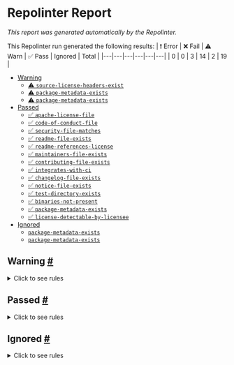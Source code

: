 # Repolinter Report

*This report was generated automatically by the Repolinter.*

This Repolinter run generated the following results:
| ❗  Error | ❌  Fail | ⚠️  Warn | ✅  Pass | Ignored | Total |
|---|---|---|---|---|---|
| 0 | 0 | 3 | 14 | 2 | 19 |

- [Warning](#user-content-warning)
  - [⚠️ `source-license-headers-exist`](#user-content--source-license-headers-exist)
  - [⚠️ `package-metadata-exists`](#user-content--package-metadata-exists)
  - [⚠️ `package-metadata-exists`](#user-content--package-metadata-exists)
- [Passed](#user-content-passed)
  - [✅ `apache-license-file`](#user-content--apache-license-file)
  - [✅ `code-of-conduct-file`](#user-content--code-of-conduct-file)
  - [✅ `security-file-matches`](#user-content--security-file-matches)
  - [✅ `readme-file-exists`](#user-content--readme-file-exists)
  - [✅ `readme-references-license`](#user-content--readme-references-license)
  - [✅ `maintainers-file-exists`](#user-content--maintainers-file-exists)
  - [✅ `contributing-file-exists`](#user-content--contributing-file-exists)
  - [✅ `integrates-with-ci`](#user-content--integrates-with-ci)
  - [✅ `changelog-file-exists`](#user-content--changelog-file-exists)
  - [✅ `notice-file-exists`](#user-content--notice-file-exists)
  - [✅ `test-directory-exists`](#user-content--test-directory-exists)
  - [✅ `binaries-not-present`](#user-content--binaries-not-present)
  - [✅ `package-metadata-exists`](#user-content--package-metadata-exists)
  - [✅ `license-detectable-by-licensee`](#user-content--license-detectable-by-licensee)
- [Ignored](#user-content-ignored)
  - [`package-metadata-exists`](#user-content-package-metadata-exists)
  - [`package-metadata-exists`](#user-content-package-metadata-exists)

## Warning <a href="#user-content-warning" id="warning">#</a>

<details>
<summary>Click to see rules</summary>

### ⚠️ `source-license-headers-exist` <a href="#user-content--source-license-headers-exist" id="-source-license-headers-exist">#</a>

Below is a list of files or patterns that failed:

- `protoutil/fakes/signer_serializer.go`: The first 7 lines do not contain the pattern(s): Copyright, License.
- `common/configtx/mock/policy.go`: The first 7 lines do not contain the pattern(s): Copyright, License.
- `common/configtx/mock/policy_manager.go`: The first 7 lines do not contain the pattern(s): Copyright, License.
- `common/deliver/mock/block_iterator.go`: The first 7 lines do not contain the pattern(s): Copyright, License.
- `common/deliver/mock/block_reader.go`: The first 7 lines do not contain the pattern(s): Copyright, License.
- `common/deliver/mock/chain.go`: The first 7 lines do not contain the pattern(s): Copyright, License.
- `common/deliver/mock/chain_manager.go`: The first 7 lines do not contain the pattern(s): Copyright, License.
- `common/deliver/mock/filtered_response_sender.go`: The first 7 lines do not contain the pattern(s): Copyright, License.
- `common/deliver/mock/inspector.go`: The first 7 lines do not contain the pattern(s): Copyright, License.
- `common/deliver/mock/policy_checker.go`: The first 7 lines do not contain the pattern(s): Copyright, License.
- `common/deliver/mock/private_data_response_sender.go`: The first 7 lines do not contain the pattern(s): Copyright, License.
- `common/deliver/mock/receiver.go`: The first 7 lines do not contain the pattern(s): Copyright, License.
- `common/deliver/mock/response_sender.go`: The first 7 lines do not contain the pattern(s): Copyright, License.
- `common/flogging/mock/observer.go`: The first 7 lines do not contain the pattern(s): Copyright, License.
- `common/flogging/mock/write_syncer.go`: The first 7 lines do not contain the pattern(s): Copyright, License.
- `common/grpclogging/fakes/echo_service.go`: The first 7 lines do not contain the pattern(s): Copyright, License.
- `common/grpclogging/fakes/leveler.go`: The first 7 lines do not contain the pattern(s): Copyright, License.
- `common/grpcmetrics/fakes/echo_service.go`: The first 7 lines do not contain the pattern(s): Copyright, License.
- `common/metrics/metricsfakes/counter.go`: The first 7 lines do not contain the pattern(s): Copyright, License.
- `common/metrics/metricsfakes/gauge.go`: The first 7 lines do not contain the pattern(s): Copyright, License.
- `common/metrics/metricsfakes/histogram.go`: The first 7 lines do not contain the pattern(s): Copyright, License.
- `common/metrics/metricsfakes/provider.go`: The first 7 lines do not contain the pattern(s): Copyright, License.
- `core/chaincode/fake/application_config_retriever.go`: The first 7 lines do not contain the pattern(s): Copyright, License.
- `core/chaincode/fake/context_registry.go`: The first 7 lines do not contain the pattern(s): Copyright, License.
- `core/chaincode/fake/launch_registry.go`: The first 7 lines do not contain the pattern(s): Copyright, License.
- `core/chaincode/fake/message_handler.go`: The first 7 lines do not contain the pattern(s): Copyright, License.
- `core/chaincode/fake/query_response_builder.go`: The first 7 lines do not contain the pattern(s): Copyright, License.
- `core/chaincode/fake/registry.go`: The first 7 lines do not contain the pattern(s): Copyright, License.
- `core/chaincode/mock/acl_provider.go`: The first 7 lines do not contain the pattern(s): Copyright, License.
- `core/chaincode/mock/application_capabilities.go`: The first 7 lines do not contain the pattern(s): Copyright, License.
- `core/chaincode/mock/application_config.go`: The first 7 lines do not contain the pattern(s): Copyright, License.
- `core/chaincode/mock/ccstreamhandler.go`: The first 7 lines do not contain the pattern(s): Copyright, License.
- `core/chaincode/mock/cert_generator.go`: The first 7 lines do not contain the pattern(s): Copyright, License.
- `core/chaincode/mock/chaincode_stream.go`: The first 7 lines do not contain the pattern(s): Copyright, License.
- `core/chaincode/mock/collection_store.go`: The first 7 lines do not contain the pattern(s): Copyright, License.
- `core/chaincode/mock/connectionhandler.go`: The first 7 lines do not contain the pattern(s): Copyright, License.
- `core/chaincode/mock/container_router.go`: The first 7 lines do not contain the pattern(s): Copyright, License.
- `core/chaincode/mock/history_query_executor.go`: The first 7 lines do not contain the pattern(s): Copyright, License.
- `core/chaincode/mock/invoker.go`: The first 7 lines do not contain the pattern(s): Copyright, License.
- `core/chaincode/mock/ledger_getter.go`: The first 7 lines do not contain the pattern(s): Copyright, License.
- `core/chaincode/mock/lifecycle.go`: The first 7 lines do not contain the pattern(s): Copyright, License.
- `core/chaincode/mock/peer_ledger.go`: The first 7 lines do not contain the pattern(s): Copyright, License.
- `core/chaincode/mock/policy.go`: The first 7 lines do not contain the pattern(s): Copyright, License.
- `core/chaincode/mock/resources.go`: The first 7 lines do not contain the pattern(s): Copyright, License.
- `core/chaincode/mock/policy_manager.go`: The first 7 lines do not contain the pattern(s): Copyright, License.
- `core/chaincode/mock/results_iterator.go`: The first 7 lines do not contain the pattern(s): Copyright, License.
- `core/chaincode/mock/runtime.go`: The first 7 lines do not contain the pattern(s): Copyright, License.
- `core/chaincode/mock/transaction_registry.go`: The first 7 lines do not contain the pattern(s): Copyright, License.
- `core/chaincode/mock/tx_simulator.go`: The first 7 lines do not contain the pattern(s): Copyright, License.
- `core/container/mock/docker_builder.go`: The first 7 lines do not contain the pattern(s): Copyright, License.
- `core/container/mock/external_builder.go`: The first 7 lines do not contain the pattern(s): Copyright, License.
- `core/container/mock/instance.go`: The first 7 lines do not contain the pattern(s): Copyright, License.
- `core/container/mock/package_provider.go`: The first 7 lines do not contain the pattern(s): Copyright, License.
- `core/deliverservice/fake/ledger_info.go`: The first 7 lines do not contain the pattern(s): Copyright, License.
- `core/dispatcher/mock/protobuf.go`: The first 7 lines do not contain the pattern(s): Copyright, License.
- `core/endorser/fake/channel_fetcher.go`: The first 7 lines do not contain the pattern(s): Copyright, License.
- `core/endorser/fake/history_query_executor.go`: The first 7 lines do not contain the pattern(s): Copyright, License.
- `core/endorser/fake/id_deserializer.go`: The first 7 lines do not contain the pattern(s): Copyright, License.
- `core/endorser/fake/identity.go`: The first 7 lines do not contain the pattern(s): Copyright, License.
- `core/endorser/fake/prvt_data_distributor.go`: The first 7 lines do not contain the pattern(s): Copyright, License.
- `core/endorser/fake/query_executor.go`: The first 7 lines do not contain the pattern(s): Copyright, License.
- `core/endorser/fake/support.go`: The first 7 lines do not contain the pattern(s): Copyright, License.
- `core/endorser/fake/tx_simulator.go`: The first 7 lines do not contain the pattern(s): Copyright, License.
- `core/ledger/mock/cc_event_listener.go`: The first 7 lines do not contain the pattern(s): Copyright, License.
- `core/ledger/mock/cc_event_provider.go`: The first 7 lines do not contain the pattern(s): Copyright, License.
- `core/ledger/mock/custom_tx_processor.go`: The first 7 lines do not contain the pattern(s): Copyright, License.
- `core/ledger/mock/deployed_ccinfo_provider.go`: The first 7 lines do not contain the pattern(s): Copyright, License.
- `core/ledger/mock/health_check_registry.go`: The first 7 lines do not contain the pattern(s): Copyright, License.
- `core/ledger/mock/membership_info_provider.go`: The first 7 lines do not contain the pattern(s): Copyright, License.
- `core/ledger/mock/query_executor.go`: The first 7 lines do not contain the pattern(s): Copyright, License.
- `core/ledger/mock/state_listener.go`: The first 7 lines do not contain the pattern(s): Copyright, License.
- `core/ledger/mock/tx_simulator.go`: The first 7 lines do not contain the pattern(s): Copyright, License.
- `core/middleware/fakes/http_handler.go`: The first 7 lines do not contain the pattern(s): Copyright, License.
- `core/operations/fakes/healthchecker.go`: The first 7 lines do not contain the pattern(s): Copyright, License.
- `core/operations/fakes/logger.go`: The first 7 lines do not contain the pattern(s): Copyright, License.
- `core/peer/mock/collection_policy_checker.go`: The first 7 lines do not contain the pattern(s): Copyright, License.
- `core/peer/mock/identity_deserializer_manager.go`: The first 7 lines do not contain the pattern(s): Copyright, License.
- `core/peer/mock/peer_ledger.go`: The first 7 lines do not contain the pattern(s): Copyright, License.
- `core/scc/mock/chaincode.go`: The first 7 lines do not contain the pattern(s): Copyright, License.
- `core/scc/mock/chaincode_stream_handler.go`: The first 7 lines do not contain the pattern(s): Copyright, License.
- `core/scc/mock/selfdescribingsyscc.go`: The first 7 lines do not contain the pattern(s): Copyright, License.
- `orderer/consensus/hcs/app_msg_processor.go`: The first 7 lines do not contain the pattern(s): Copyright.
- `orderer/consensus/hcs/app_msg_processor_test.go`: The first 7 lines do not contain the pattern(s): Copyright.
- `orderer/consensus/hcs/chain.go`: The first 7 lines do not contain the pattern(s): Copyright.
- `orderer/consensus/hcs/chain_test.go`: The first 7 lines do not contain the pattern(s): Copyright.
- `orderer/consensus/hcs/consenter.go`: The first 7 lines do not contain the pattern(s): Copyright.
- `orderer/consensus/hcs/consenter_test.go`: The first 7 lines do not contain the pattern(s): Copyright.
- `orderer/consensus/hcs/hcs_factory_impl.go`: The first 7 lines do not contain the pattern(s): Copyright.
- `orderer/consensus/hcs/metrics.go`: The first 7 lines do not contain the pattern(s): Copyright.
- `orderer/consensus/hcs/metrics_test.go`: The first 7 lines do not contain the pattern(s): Copyright.
- `bccsp/idemix/handlers/mock/big.go`: The first 7 lines do not contain the pattern(s): Copyright, License.
- `bccsp/idemix/handlers/mock/credential.go`: The first 7 lines do not contain the pattern(s): Copyright, License.
- `bccsp/idemix/handlers/mock/credrequest.go`: The first 7 lines do not contain the pattern(s): Copyright, License.
- `bccsp/idemix/handlers/mock/ecp.go`: The first 7 lines do not contain the pattern(s): Copyright, License.
- `bccsp/idemix/handlers/mock/issuer.go`: The first 7 lines do not contain the pattern(s): Copyright, License.
- `bccsp/idemix/handlers/mock/issuer_public_key.go`: The first 7 lines do not contain the pattern(s): Copyright, License.
- `bccsp/idemix/handlers/mock/issuer_secret_key.go`: The first 7 lines do not contain the pattern(s): Copyright, License.
- `bccsp/idemix/handlers/mock/nymsignature_scheme.go`: The first 7 lines do not contain the pattern(s): Copyright, License.
- `bccsp/idemix/handlers/mock/revocation.go`: The first 7 lines do not contain the pattern(s): Copyright, License.
- `bccsp/idemix/handlers/mock/signature_scheme.go`: The first 7 lines do not contain the pattern(s): Copyright, License.
- `bccsp/idemix/handlers/mock/user.go`: The first 7 lines do not contain the pattern(s): Copyright, License.
- `common/flogging/httpadmin/fakes/logging.go`: The first 7 lines do not contain the pattern(s): Copyright, License.
- `common/ledger/testutil/fakes/signing_identity.go`: The first 7 lines do not contain the pattern(s): Copyright, License.
- `core/chaincode/extcc/mock/ccstreamhandler.go`: The first 7 lines do not contain the pattern(s): Copyright, License.
- `core/chaincode/lifecycle/mock/aclprovider.go`: The first 7 lines do not contain the pattern(s): Copyright, License.
- `core/chaincode/lifecycle/mock/application_capabilities.go`: The first 7 lines do not contain the pattern(s): Copyright, License.
- `core/chaincode/lifecycle/mock/application_config.go`: The first 7 lines do not contain the pattern(s): Copyright, License.
- `core/chaincode/lifecycle/mock/application_org_config.go`: The first 7 lines do not contain the pattern(s): Copyright, License.
- `core/chaincode/lifecycle/mock/chaincode_builder.go`: The first 7 lines do not contain the pattern(s): Copyright, License.
- `core/chaincode/lifecycle/mock/chaincode_info_cache.go`: The first 7 lines do not contain the pattern(s): Copyright, License.
- `core/chaincode/lifecycle/mock/chaincode_info_provider.go`: The first 7 lines do not contain the pattern(s): Copyright, License.
- `core/chaincode/lifecycle/mock/chaincode_launcher.go`: The first 7 lines do not contain the pattern(s): Copyright, License.
- `core/chaincode/lifecycle/mock/chaincode_store.go`: The first 7 lines do not contain the pattern(s): Copyright, License.
- `core/chaincode/lifecycle/mock/chaincode_stub.go`: The first 7 lines do not contain the pattern(s): Copyright, License.
- `core/chaincode/lifecycle/mock/channel_config.go`: The first 7 lines do not contain the pattern(s): Copyright, License.
- `core/chaincode/lifecycle/mock/channel_config_source.go`: The first 7 lines do not contain the pattern(s): Copyright, License.
- `core/chaincode/lifecycle/mock/channel_policy_reference_provider.go`: The first 7 lines do not contain the pattern(s): Copyright, License.
- `core/chaincode/lifecycle/mock/convertible_policy.go`: The first 7 lines do not contain the pattern(s): Copyright, License.
- `core/chaincode/lifecycle/mock/inconvertible_policy.go`: The first 7 lines do not contain the pattern(s): Copyright, License.
- `core/chaincode/lifecycle/mock/install_listener.go`: The first 7 lines do not contain the pattern(s): Copyright, License.
- `core/chaincode/lifecycle/mock/installed_chaincodes_lister.go`: The first 7 lines do not contain the pattern(s): Copyright, License.
- `core/chaincode/lifecycle/mock/legacy_ccinfo.go`: The first 7 lines do not contain the pattern(s): Copyright, License.
- `core/chaincode/lifecycle/mock/legacy_lifecycle.go`: The first 7 lines do not contain the pattern(s): Copyright, License.
- `core/chaincode/lifecycle/mock/legacy_metadata_provider.go`: The first 7 lines do not contain the pattern(s): Copyright, License.
- `core/chaincode/lifecycle/mock/metadata_handler.go`: The first 7 lines do not contain the pattern(s): Copyright, License.
- `core/chaincode/lifecycle/mock/metadata_update_listener.go`: The first 7 lines do not contain the pattern(s): Copyright, License.
- `core/chaincode/lifecycle/mock/msp.go`: The first 7 lines do not contain the pattern(s): Copyright, License.
- `core/chaincode/lifecycle/mock/msp_manager.go`: The first 7 lines do not contain the pattern(s): Copyright, License.
- `core/chaincode/lifecycle/mock/package_parser.go`: The first 7 lines do not contain the pattern(s): Copyright, License.
- `core/chaincode/lifecycle/mock/policy_manager.go`: The first 7 lines do not contain the pattern(s): Copyright, License.
- `core/chaincode/lifecycle/mock/query_executor.go`: The first 7 lines do not contain the pattern(s): Copyright, License.
- `core/chaincode/lifecycle/mock/queryexecutor_provider.go`: The first 7 lines do not contain the pattern(s): Copyright, License.
- `core/chaincode/lifecycle/mock/results_iterator.go`: The first 7 lines do not contain the pattern(s): Copyright, License.
- `core/chaincode/lifecycle/mock/rw_state.go`: The first 7 lines do not contain the pattern(s): Copyright, License.
- `core/chaincode/lifecycle/mock/scc_functions.go`: The first 7 lines do not contain the pattern(s): Copyright, License.
- `core/chaincode/lifecycle/mock/state_iterator.go`: The first 7 lines do not contain the pattern(s): Copyright, License.
- `core/chaincode/lifecycle/mock/validation_state.go`: The first 7 lines do not contain the pattern(s): Copyright, License.
- `core/chaincode/persistence/mock/ioreadwriter.go`: The first 7 lines do not contain the pattern(s): Copyright, License.
- `core/chaincode/persistence/mock/legacy_cc_package_locator.go`: The first 7 lines do not contain the pattern(s): Copyright, License.
- `core/chaincode/persistence/mock/metadata_provider.go`: The first 7 lines do not contain the pattern(s): Copyright, License.
- `core/chaincode/persistence/mock/osfileinfo.go`: The first 7 lines do not contain the pattern(s): Copyright, License.
- `core/chaincode/platforms/mock/package_writer.go`: The first 7 lines do not contain the pattern(s): Copyright, License.
- `core/chaincode/platforms/mock/platform.go`: The first 7 lines do not contain the pattern(s): Copyright, License.
- `core/common/privdata/mock/chaincode_info_provider.go`: The first 7 lines do not contain the pattern(s): Copyright, License.
- `core/common/privdata/mock/identity_deserializer_factory.go`: The first 7 lines do not contain the pattern(s): Copyright, License.
- `core/common/privdata/mock/query_executor.go`: The first 7 lines do not contain the pattern(s): Copyright, License.
- `core/common/privdata/mock/query_executor_factory.go`: The first 7 lines do not contain the pattern(s): Copyright, License.
- `core/container/dockercontroller/mock/dockerclient.go`: The first 7 lines do not contain the pattern(s): Copyright, License.
- `core/container/dockercontroller/mock/platform_builder.go`: The first 7 lines do not contain the pattern(s): Copyright, License.
- `core/ledger/pvtdatapolicy/mock/coll_info_provider.go`: The first 7 lines do not contain the pattern(s): Copyright, License.
- `core/scc/lscc/mock/application.go`: The first 7 lines do not contain the pattern(s): Copyright, License.
- `core/scc/lscc/mock/application_capabilities.go`: The first 7 lines do not contain the pattern(s): Copyright, License.
- `core/scc/lscc/mock/cc_package.go`: The first 7 lines do not contain the pattern(s): Copyright, License.
- `core/scc/lscc/mock/chaincode_builder.go`: The first 7 lines do not contain the pattern(s): Copyright, License.
- `core/scc/lscc/mock/chaincode_stub.go`: The first 7 lines do not contain the pattern(s): Copyright, License.
- `core/scc/lscc/mock/fs_support.go`: The first 7 lines do not contain the pattern(s): Copyright, License.
- `core/scc/lscc/mock/query_executor.go`: The first 7 lines do not contain the pattern(s): Copyright, License.
- `core/scc/lscc/mock/results_iterator.go`: The first 7 lines do not contain the pattern(s): Copyright, License.
- `core/scc/lscc/mock/state_query_iterator.go`: The first 7 lines do not contain the pattern(s): Copyright, License.
- `core/scc/lscc/mock/system_chaincode_provider.go`: The first 7 lines do not contain the pattern(s): Copyright, License.
- `internal/configtxgen/encoder/fakes/signer_serializer.go`: The first 7 lines do not contain the pattern(s): Copyright, License.
- `internal/peer/chaincode/mock/deliver.go`: The first 7 lines do not contain the pattern(s): Copyright, License.
- `internal/peer/chaincode/mock/deliver_client.go`: The first 7 lines do not contain the pattern(s): Copyright, License.
- `internal/peer/chaincode/mock/signer_serializer.go`: The first 7 lines do not contain the pattern(s): Copyright, License.
- `internal/peer/channel/mock/signer_serializer.go`: The first 7 lines do not contain the pattern(s): Copyright, License.
- `internal/peer/common/mock/deliverservice.go`: The first 7 lines do not contain the pattern(s): Copyright, License.
- `internal/peer/common/mock/signer_serializer.go`: The first 7 lines do not contain the pattern(s): Copyright, License.
- `internal/peer/node/mock/get_ledger.go`: The first 7 lines do not contain the pattern(s): Copyright, License.
- `internal/peer/node/mock/peer_ledger.go`: The first 7 lines do not contain the pattern(s): Copyright, License.
- `internal/peer/packaging/mock/platform.go`: The first 7 lines do not contain the pattern(s): Copyright, License.
- `orderer/common/blockcutter/mock/config_fetcher.go`: The first 7 lines do not contain the pattern(s): Copyright, License.
- `orderer/common/blockcutter/mock/metrics_histogram.go`: The first 7 lines do not contain the pattern(s): Copyright, License.
- `orderer/common/blockcutter/mock/metrics_provider.go`: The first 7 lines do not contain the pattern(s): Copyright, License.
- `orderer/common/blockcutter/mock/orderer_config.go`: The first 7 lines do not contain the pattern(s): Copyright, License.
- `orderer/common/broadcast/mock/ab_server.go`: The first 7 lines do not contain the pattern(s): Copyright, License.
- `orderer/common/broadcast/mock/channel_support.go`: The first 7 lines do not contain the pattern(s): Copyright, License.
- `orderer/common/broadcast/mock/channel_support_registrar.go`: The first 7 lines do not contain the pattern(s): Copyright, License.
- `orderer/common/broadcast/mock/metrics_counter.go`: The first 7 lines do not contain the pattern(s): Copyright, License.
- `orderer/common/broadcast/mock/metrics_histogram.go`: The first 7 lines do not contain the pattern(s): Copyright, License.
- `orderer/common/broadcast/mock/metrics_provider.go`: The first 7 lines do not contain the pattern(s): Copyright, License.
- `orderer/consensus/hcs/factory/hcs_support.go`: The first 7 lines do not contain the pattern(s): Copyright.
- `orderer/consensus/hcs/mock/app_msg_processor.go`: The first 7 lines do not contain the pattern(s): Copyright, License.
- `orderer/consensus/hcs/mock/channel_capabilities.go`: The first 7 lines do not contain the pattern(s): Copyright, License.
- `orderer/consensus/hcs/mock/channel_config.go`: The first 7 lines do not contain the pattern(s): Copyright, License.
- `orderer/consensus/hcs/mock/hcs_client.go`: The first 7 lines do not contain the pattern(s): Copyright, License.
- `orderer/consensus/hcs/mock/hcs_client_factory.go`: The first 7 lines do not contain the pattern(s): Copyright, License.
- `orderer/consensus/hcs/mock/health_checker.go`: The first 7 lines do not contain the pattern(s): Copyright, License.
- `orderer/consensus/hcs/mock/identity.go`: The first 7 lines do not contain the pattern(s): Copyright, License.
- `orderer/consensus/hcs/mock/orderer_capabilities.go`: The first 7 lines do not contain the pattern(s): Copyright, License.
- `orderer/consensus/hcs/mock/orderer_config.go`: The first 7 lines do not contain the pattern(s): Copyright, License.
- `orderer/consensus/hcs/mock/signer.go`: The first 7 lines do not contain the pattern(s): Copyright, License.
- `orderer/consensus/kafka/mock/channel_capabilities.go`: The first 7 lines do not contain the pattern(s): Copyright, License.
- `orderer/consensus/kafka/mock/channel_config.go`: The first 7 lines do not contain the pattern(s): Copyright, License.
- `orderer/consensus/kafka/mock/health_checker.go`: The first 7 lines do not contain the pattern(s): Copyright, License.
- `orderer/consensus/kafka/mock/metrics_gauge.go`: The first 7 lines do not contain the pattern(s): Copyright, License.
- `orderer/consensus/kafka/mock/metrics_histogram.go`: The first 7 lines do not contain the pattern(s): Copyright, License.
- `orderer/consensus/kafka/mock/metrics_meter.go`: The first 7 lines do not contain the pattern(s): Copyright, License.
- `orderer/consensus/kafka/mock/metrics_provider.go`: The first 7 lines do not contain the pattern(s): Copyright, License.
- `orderer/consensus/kafka/mock/metrics_registry.go`: The first 7 lines do not contain the pattern(s): Copyright, License.
- `orderer/consensus/kafka/mock/orderer_capabilities.go`: The first 7 lines do not contain the pattern(s): Copyright, License.
- `orderer/consensus/kafka/mock/orderer_config.go`: The first 7 lines do not contain the pattern(s): Copyright, License.
- `orderer/consensus/kafka/mock/sync_producer.go`: The first 7 lines do not contain the pattern(s): Copyright, License.
- `core/ledger/kvledger/tests/fakes/signer.go`: The first 7 lines do not contain the pattern(s): Copyright, License.
- `internal/peer/lifecycle/chaincode/mock/broadcast_client.go`: The first 7 lines do not contain the pattern(s): Copyright, License.
- `internal/peer/lifecycle/chaincode/mock/deliver.go`: The first 7 lines do not contain the pattern(s): Copyright, License.
- `internal/peer/lifecycle/chaincode/mock/endorser_client.go`: The first 7 lines do not contain the pattern(s): Copyright, License.
- `internal/peer/lifecycle/chaincode/mock/peer_deliver_client.go`: The first 7 lines do not contain the pattern(s): Copyright, License.
- `internal/peer/lifecycle/chaincode/mock/platform_registry.go`: The first 7 lines do not contain the pattern(s): Copyright, License.
- `internal/peer/lifecycle/chaincode/mock/reader.go`: The first 7 lines do not contain the pattern(s): Copyright, License.
- `internal/peer/lifecycle/chaincode/mock/signer.go`: The first 7 lines do not contain the pattern(s): Copyright, License.
- `internal/peer/lifecycle/chaincode/mock/writer.go`: The first 7 lines do not contain the pattern(s): Copyright, License.
- `internal/pkg/peer/blocksprovider/fake/ab_deliver_client.go`: The first 7 lines do not contain the pattern(s): Copyright, License.
- `internal/pkg/peer/blocksprovider/fake/block_verifier.go`: The first 7 lines do not contain the pattern(s): Copyright, License.
- `internal/pkg/peer/blocksprovider/fake/deliver_streamer.go`: The first 7 lines do not contain the pattern(s): Copyright, License.
- `internal/pkg/peer/blocksprovider/fake/dialer.go`: The first 7 lines do not contain the pattern(s): Copyright, License.
- `internal/pkg/peer/blocksprovider/fake/gossip_service_adapter.go`: The first 7 lines do not contain the pattern(s): Copyright, License.
- `internal/pkg/peer/blocksprovider/fake/ledger_info.go`: The first 7 lines do not contain the pattern(s): Copyright, License.
- `internal/pkg/peer/blocksprovider/fake/orderer_connection_source.go`: The first 7 lines do not contain the pattern(s): Copyright, License.
- `internal/pkg/peer/blocksprovider/fake/signer.go`: The first 7 lines do not contain the pattern(s): Copyright, License.
- `internal/pkg/peer/blocksprovider/fake/sleeper.go`: The first 7 lines do not contain the pattern(s): Copyright, License.
- `core/ledger/kvledger/txmgmt/privacyenabledstate/mock/channelinfo_provider.go`: The first 7 lines do not contain the pattern(s): Copyright, License.
- `core/ledger/kvledger/txmgmt/queryutil/mock/query_executer.go`: The first 7 lines do not contain the pattern(s): Copyright, License.
- `core/ledger/kvledger/txmgmt/statedb/mock/namespace_provider.go`: The first 7 lines do not contain the pattern(s): Copyright, License.
- `core/ledger/kvledger/txmgmt/statedb/mock/results_iterator.go`: The first 7 lines do not contain the pattern(s): Copyright, License.
- `core/ledger/kvledger/txmgmt/statedb/mock/versioned_db.go`: The first 7 lines do not contain the pattern(s): Copyright, License.
- `core/ledger/kvledger/txmgmt/validation/mock/postOrderSimulatorProvider.go`: The first 7 lines do not contain the pattern(s): Copyright, License.
- `core/ledger/kvledger/txmgmt/validation/mock/processor.go`: The first 7 lines do not contain the pattern(s): Copyright, License.
- `core/ledger/kvledger/txmgmt/validation/mock/txsim.go`: The first 7 lines do not contain the pattern(s): Copyright, License.
- `core/chaincode/platforms/java/testdata/gradle/src/main/java/example/ExampleCC.java`: The first 7 lines do not contain the pattern(s): Copyright, License.

### ⚠️ `package-metadata-exists` <a href="#user-content--package-metadata-exists" id="-package-metadata-exists">#</a>

Did not find a file matching the specified patterns. (`package.json`).

### ⚠️ `package-metadata-exists` <a href="#user-content--package-metadata-exists" id="-package-metadata-exists">#</a>

Did not find a file matching the specified patterns. Below is a list of files or patterns that failed:

- `pom.xml`
- `build.xml`
- `build.gradle`

</details>

## Passed <a href="#user-content-passed" id="passed">#</a>

<details>
<summary>Click to see rules</summary>

### ✅ `apache-license-file` <a href="#user-content--apache-license-file" id="-apache-license-file">#</a>

Contains Apache License.*Version 2.0 (`LICENSE`).

### ✅ `code-of-conduct-file` <a href="#user-content--code-of-conduct-file" id="-code-of-conduct-file">#</a>

Contains https://wiki.hyperledger.org/community/hyperledger-project-code-of-conduct (`CODE_OF_CONDUCT.md`).

### ✅ `security-file-matches` <a href="#user-content--security-file-matches" id="-security-file-matches">#</a>

Contains https://wiki.hyperledger.org/display/.*(SEC|HYP)/Defect[.+]Response (`SECURITY.md`).

### ✅ `readme-file-exists` <a href="#user-content--readme-file-exists" id="-readme-file-exists">#</a>

Found file (`README.md`).

### ✅ `readme-references-license` <a href="#user-content--readme-references-license" id="-readme-references-license">#</a>

Contains license (`README.md`).

### ✅ `maintainers-file-exists` <a href="#user-content--maintainers-file-exists" id="-maintainers-file-exists">#</a>

Found file (`MAINTAINERS.md`).

### ✅ `contributing-file-exists` <a href="#user-content--contributing-file-exists" id="-contributing-file-exists">#</a>

Found file (`CONTRIBUTING.md`).

### ✅ `integrates-with-ci` <a href="#user-content--integrates-with-ci" id="-integrates-with-ci">#</a>

Found file (`ci/azure-pipelines.yml`).

### ✅ `changelog-file-exists` <a href="#user-content--changelog-file-exists" id="-changelog-file-exists">#</a>

Found file (`CHANGELOG.md`).

### ✅ `notice-file-exists` <a href="#user-content--notice-file-exists" id="-notice-file-exists">#</a>

Found file (`NOTICE`).

### ✅ `test-directory-exists` <a href="#user-content--test-directory-exists" id="-test-directory-exists">#</a>

Found file (`core/testutil`).

### ✅ `binaries-not-present` <a href="#user-content--binaries-not-present" id="-binaries-not-present">#</a>

Excluded file type doesn't exist. (`**/*.exe,**/*.dll,!**/node_modules/**`).

### ✅ `package-metadata-exists` <a href="#user-content--package-metadata-exists" id="-package-metadata-exists">#</a>

Found file (`go.mod`).

### ✅ `license-detectable-by-licensee` <a href="#user-content--license-detectable-by-licensee" id="-license-detectable-by-licensee">#</a>

Licensee identified the license for project: Apache-2.0.

</details>

## Ignored <a href="#user-content-ignored" id="ignored">#</a>

<details>
<summary>Click to see rules</summary>

### `package-metadata-exists` <a href="#user-content-package-metadata-exists" id="package-metadata-exists">#</a>

This rule was ignored for the following reason: ignored due to unsatisfied condition(s): "language=ruby"

### `package-metadata-exists` <a href="#user-content-package-metadata-exists" id="package-metadata-exists">#</a>

This rule was ignored for the following reason: ignored due to unsatisfied condition(s): "language=python"

</details>

